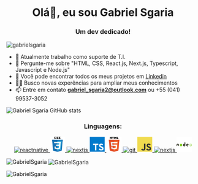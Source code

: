 
<h1 align="center">Olá👋, eu sou Gabriel Sgaria</h1>

<h3 align="center">Um dev dedicado!</h2>
<p align="left"> <img src="https://komarev.com/ghpvc/?username=GabrielSgaria&label=Profile%20views&color=0e75b6&style=flat" alt="gabrielsgaria"/> </p>

- 🔭 Atualmente trabalho como suporte de T.I.
- 💬 Pergunte-me sobre "HTML, CSS, React.js, Next.js, Typescript, Javascript e Node.js"
- 🌱 Você pode encontrar todos os meus projetos em [Linkedin](www.linkedin.com/in/gabriel-sgaria)
- 👨‍💻 Busco novas experências para ampliar meus conhecimentos
- 📫 Entre em contato **gabriel_sgaria2@outlook.com** ou +55 (041) 99537-3052

 
![Gabriel Sgaria GitHub stats](https://github-readme-stats.vercel.app/api?username=anuraghazra&show_icons=true&theme=blue_navy)

<h3 align="center">Linguagens:</h3>
<p align="center"> 
<a href="https://reactnative.dev/" target="_blank" rel="noreferrer"> <img src="https://reactnative.dev/img/header_logo.svg" alt="reactnative" width="40" height="40"/> </a> <a href="https://www.w3schools.com/css/" target="_blank" rel="noreferrer"> <img src="https://raw.githubusercontent.com/devicons/devicon/master/icons/css3/css3-original-wordmark.svg" alt="css3" width="40" height="40"/> </a>
<a href="https://nextjs.org/" target="_blank"> <img src="https://ui-lib.com/blog/wp-content/uploads/2021/12/nextjs-boilerplate-logo.png" alt="nextjs" width="40" height="40"/>
<a href="https://www.typescriptlang.org/" target="_blank">    <img src="https://raw.githubusercontent.com/devicons/devicon/master/icons/typescript/typescript-original.svg" alt="typescript" width="40"height="40"/>
<a href="https://www.w3.org/html/" target="_blank" rel="noreferrer"> <img src="https://raw.githubusercontent.com/devicons/devicon/master/icons/html5/html5-original-wordmark.svg" alt="html5" width="40" height="40"/> </a> 
<a href="https://git-scm.com/" target="_blank" rel="noreferrer"> <img src="https://www.vectorlogo.zone/logos/git-scm/git-scm-icon.svg" alt="git" width="40" height="40"/> </a> 
<a href="https://developer.mozilla.org/en-US/docs/Web/JavaScript" target="_blank" rel="noreferrer"> <img src="https://raw.githubusercontent.com/devicons/devicon/master/icons/javascript/javascript-original.svg" alt="javascript" width="40" height="40"/> </a>  
<a href="https://nextjs.org/" target="_blank" rel="noreferrer"> <img src="https://cdn.worldvectorlogo.com/logos/nextjs-2.svg" alt="nextjs" width="40" height="40"/> </a>
<a href="https://nodejs.org" target="_blank" rel="noreferrer"> <img src="https://raw.githubusercontent.com/devicons/devicon/master/icons/nodejs/nodejs-original-wordmark.svg" alt="nodejs" width="40" height="40"/> </a>  

<p><img align="left" src="https://github-readme-stats.vercel.app/api/top-langs?username=GabrielSgaria&show_icons=true&locale=en&theme=blue_navy" alt="GabrielSgaria" /></p>

<p>&nbsp;<img align="center" src="https://github-readme-stats.vercel.app/api?username=GabrielSgaria&show_icons=true&locale=en&theme=blue_navy" alt="GabrielSgaria" /></p>

<p><img align="left" src="https://github-readme-streak-stats.herokuapp.com/?user=GabrielSgaria&theme=blue_navy" alt="GabrielSgaria" /></p>
